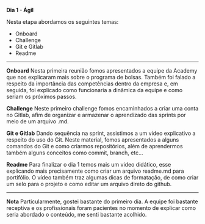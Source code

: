 **Dia 1 - Ágil** 

Nesta etapa abordamos os seguintes temas:
- Onboard
- Challenge
- Git e Gitlab
- Readme

______________________________________________________________________________________________________________________________________

**Onboard**
Nesta primeira reunião fomos apresentados a equipe da Academy que nos explicaram mais sobre o programa de bolsas. Também foi falado a respeito da importância das competências dentro da empresa e, em seguida, foi explicado como funcionaria a dinâmica da equipe e como seriam os próximos passos.

**Challenge**
Neste primeiro challenge fomos encaminhados a criar uma conta no Gitlab, afim de organizar e armazenar o aprendizado das sprints por meio de um arquivo .md.

**Git e Gitlab**
Dando sequência na sprint, assistimos a um video explicativo a respeito do uso do Git. Neste material, fomos apresentados a alguns comandos do Git e como criarmos repositórios, além de aprendermos também alguns conceitos como commit, branch, etc...

**Readme**
Para finalizar o dia 1 temos mais um video didático, esse explicando mais precisamente como criar um arquivo readme.md para portifólio. O vídeo também traz algumas dicas de formatação, de como criar um selo para o projeto e como editar um arquivo direto do github.
______________________________________________________________________________________________________________________________________

**Nota**
Particularmente, gostei bastante do primeiro dia. A equipe foi bastante receptiva e os profissionais foram pacientes no momento de explicar como seria abordado o conteúdo, me senti bastante acolhido.





